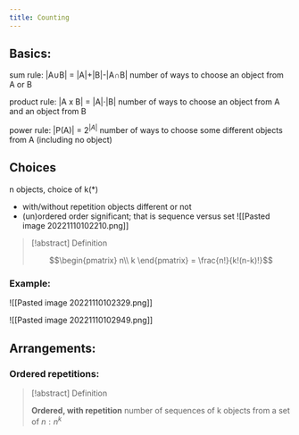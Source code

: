 ```yaml
---
title: Counting
---
```

## Basics:
sum rule:
|A∪B| = |A|+|B|-|A∩B|
number of ways to choose an object from A or B

product rule:
|A x B| = |A|⋅|B|
number of ways to choose an object from A and an object from B

power rule:
|P(A)| = $2^{|A|}$
number of ways to choose some different objects from A (including no object)

## Choices 
n objects, choice of k(\*)
- with/without repetition
objects different or not
- (un)ordered
order significant; that is sequence versus set
![[Pasted image 20221110102210.png]]

>[!abstract] Definition
>
>$$\begin{pmatrix}
  n\\ 
  k 
\end{pmatrix} = \frac{n!}{k!(n-k)!}$$



### Example:
![[Pasted image 20221110102329.png]]

![[Pasted image 20221110102949.png]]


## Arrangements:
### Ordered repetitions:
>[!abstract] Definition
>
>**Ordered, with repetition**
number of sequences of k objects from a set of $n: n^k$

